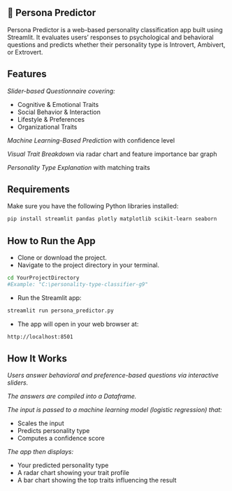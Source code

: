 ## **🧠 Persona Predictor**
Persona Predictor is a web-based personality classification app built using Streamlit. It evaluates users’ responses to psychological and behavioral questions and predicts whether their personality type is Introvert, Ambivert, or Extrovert.

## **Features**
_Slider-based Questionnaire covering:_
- Cognitive & Emotional Traits
- Social Behavior & Interaction
- Lifestyle & Preferences
- Organizational Traits
 
_Machine Learning-Based Prediction_ with confidence level

_Visual Trait Breakdown_ via radar chart and feature importance bar graph

_Personality Type Explanation_ with matching traits

## **Requirements**
Make sure you have the following Python libraries installed:  
```bash
pip install streamlit pandas plotly matplotlib scikit-learn seaborn  
```

## **How to Run the App**
- Clone or download the project.
- Navigate to the project directory in your terminal.
```bash
cd YourProjectDirectory
#Example: "C:\personality-type-classifier-g9"
```
- Run the Streamlit app:
```bash
streamlit run persona_predictor.py
```
- The app will open in your web browser at:
```bash
http://localhost:8501
```

## **How It Works**
_Users answer behavioral and preference-based questions via interactive sliders._

_The answers are compiled into a Dataframe._

_The input is passed to a machine learning model (logistic regression) that:_
  - Scales the input
  - Predicts personality type
  - Computes a confidence score

_The app then displays:_
  - Your predicted personality type
  - A radar chart showing your trait profile
  - A bar chart showing the top traits influencing the result
